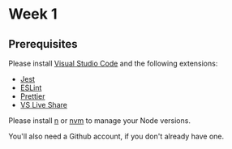 # Week 1

## Prerequisites

Please install [Visual Studio Code](https://code.visualstudio.com/) and the
following extensions:

-   [Jest](https://marketplace.visualstudio.com/items?itemName=firsttris.vscode-jest-runner)
-   [ESLint](https://marketplace.visualstudio.com/items?itemName=dbaeumer.vscode-eslint)
-   [Prettier](https://marketplace.visualstudio.com/items?itemName=esbenp.prettier-vscode)
-   [VS Live Share](https://marketplace.visualstudio.com/items?itemName=MS-vsliveshare.vsliveshare)

Please install [n](https://github.com/tj/n) or
[nvm](https://github.com/creationix/nvm) to manage your Node versions.

You'll also need a Github account, if you don't already have one.
